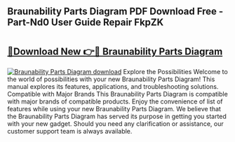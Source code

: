 ## Braunability Parts Diagram PDF Download Free - Part-Nd0 User Guide Repair FkpZK

# <h2><a href="http://dfies81.blite.top/?on=Braunability+Parts+Diagram">🔗Download New 👉🔴 Braunability Parts Diagram</a></h2>

[![Braunability Parts Diagram download](https://i.imgur.com/lujVjoI.png)](http://dfies81.blite.top/?on=Braunability+Parts+Diagram)
Explore the Possibilities Welcome to the world of possibilities with your new Braunability Parts Diagram! This manual explores its features, applications, and troubleshooting solutions. Compatible with Major Brands This Braunability Parts Diagram is compatible with major brands of compatible products. Enjoy the convenience of list of features while using your new Braunability Parts Diagram. We believe that the Braunability Parts Diagram has served its purpose in getting you started with your new gadget. Should you need any clarification or assistance, our customer support team is always available.
